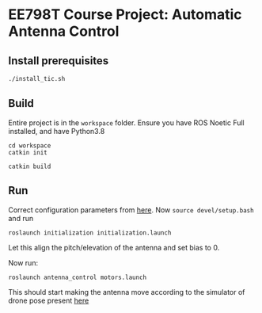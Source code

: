 # EE798T Course Project: Automatic Antenna Control

## Install prerequisites

```bash
./install_tic.sh
```

## Build

Entire project is in the `workspace` folder. 
Ensure you have ROS Noetic Full installed, and have Python3.8

```
cd workspace
catkin init

catkin build
```

## Run

Correct configuration parameters from [here](./workspace/src/messages/config/).
Now `source devel/setup.bash` and run

```
roslaunch initialization initialization.launch
```

Let this align the pitch/elevation of the antenna and set bias to 0.

Now run:

```
roslaunch antenna_control motors.launch
```

This should start making the antenna move according to the simulator of drone pose present [here](./workspace/src/odom_simulate/src/drone_sim_node.cpp)
